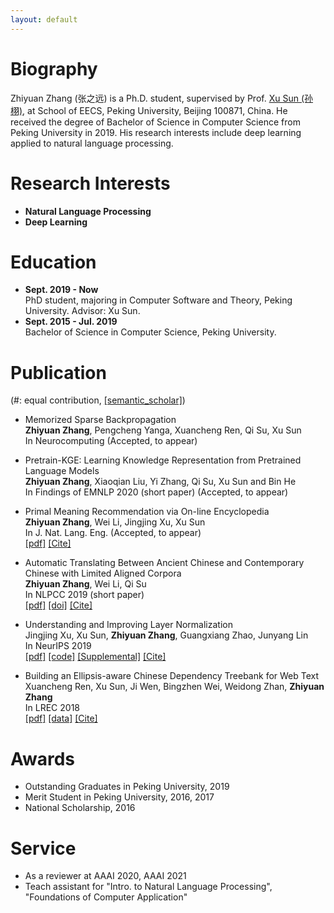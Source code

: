```yaml
---
layout: default
---
```


# Biography
Zhiyuan Zhang (张之远) is a Ph.D. student, supervised by Prof. [Xu Sun (孙栩)](https://xusun.org), at School of EECS, Peking University, Beijing 100871, China. He received the degree of Bachelor of Science in Computer Science from Peking University in 2019. His research interests include deep learning applied to natural language processing.

# Research Interests
- **Natural Language Processing**
- **Deep Learning**

# Education
- **Sept. 2019 - Now**  
  PhD student, majoring in Computer Software and Theory, Peking University. Advisor: Xu Sun.
- **Sept. 2015 - Jul. 2019**  
  Bachelor of Science in Computer Science, Peking University.

# Publication
(\#: equal contribution, [[semantic_scholar]](https://www.semanticscholar.org/author/Zhiyuan-Zhang/50317060))

- Memorized Sparse Backpropagation    
  **Zhiyuan Zhang**, Pengcheng Yanga, Xuancheng Ren, Qi Su, Xu Sun    
  In Neurocomputing (Accepted, to appear)    
  
- Pretrain-KGE: Learning Knowledge Representation from Pretrained Language Models    
  **Zhiyuan Zhang**, Xiaoqian Liu, Yi Zhang, Qi Su, Xu Sun and Bin He    
  In Findings of EMNLP 2020 (short paper) (Accepted, to appear)   
  
- Primal Meaning Recommendation via On-line Encyclopedia   
  **Zhiyuan Zhang**, Wei Li, Jingjing Xu, Xu Sun   
  In J. Nat. Lang. Eng. (Accepted, to appear)    
  [[pdf]](https://arxiv.org/pdf/1808.04660.pdf) [[Cite]](https://scholar.googleusercontent.com/scholar.bib?q=info:VFeF7SsV0H0J:scholar.google.com/&output=citation&scisdr=CgUbr4kkEMfg2n13sQM:AAGBfm0AAAAAX4FyqQP0xhVYFV03a8kHOYSgSKrJKMCa&scisig=AAGBfm0AAAAAX4FyqaF9KYxcZTDBBjJE3GDWrN2NTkv0&scisf=4&ct=citation&cd=-1&hl=zh-CN)   
  
- Automatic Translating Between Ancient Chinese and Contemporary Chinese with Limited Aligned Corpora    
  **Zhiyuan Zhang**, Wei Li, Qi Su   
  In NLPCC 2019 (short paper)    
  [[pdf]](https://arxiv.org/pdf/1803.01557.pdf) [[doi]](https://link.springer.com/chapter/10.1007%2F978-3-030-32236-6_13) [[Cite]](https://citation-needed.springer.com/v2/references/10.1007/978-3-030-32236-6_13?format=bibtex)  
  
- Understanding and Improving Layer Normalization    
  Jingjing Xu, Xu Sun, **Zhiyuan Zhang**, Guangxiang Zhao, Junyang Lin    
  In NeurIPS 2019    
  [[pdf]](https://papers.nips.cc/paper/8689-understanding-and-improving-layer-normalization.pdf) [[code]](https://github.com/lancopku/AdaNorm) [[Supplemental]](https://papers.nips.cc/paper/8689-understanding-and-improving-layer-normalization-supplemental.zip) [[Cite]](https://papers.nips.cc/paper/8689-understanding-and-improving-layer-normalization/bibtex)  
  
- Building an Ellipsis-aware Chinese Dependency Treebank for Web Text    
  Xuancheng Ren, Xu Sun, Ji Wen, Bingzhen Wei, Weidong Zhan, **Zhiyuan Zhang**    
  In LREC 2018    
  [[pdf]](http://www.lrec-conf.org/proceedings/lrec2018/pdf/297.pdf) [[data]](https://github.com/lancopku/Chinese-Dependency-Treebank-with-Ellipsis) [[Cite]](https://www.aclweb.org/anthology/L18-1276.bib)

# Awards
- Outstanding Graduates in Peking University, 2019
- Merit Student in Peking University, 2016, 2017
- National Scholarship, 2016

# Service
- As a reviewer at AAAI 2020, AAAI 2021
- Teach assistant for "Intro. to Natural Language Processing", "Foundations of Computer Application"
